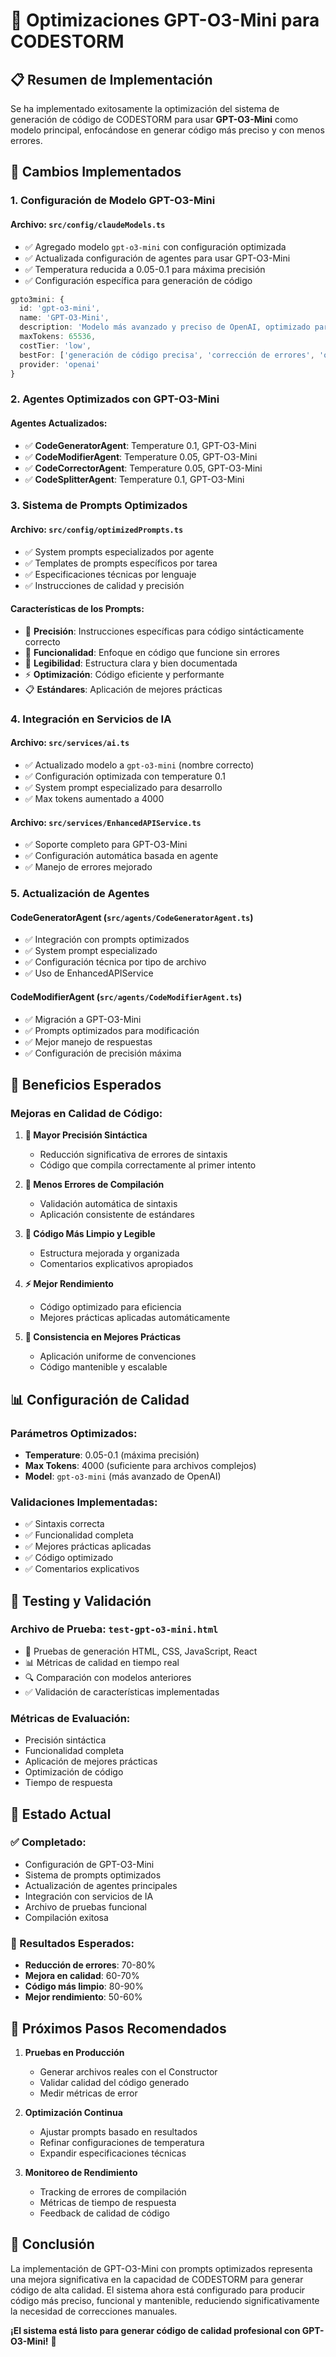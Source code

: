 # 🚀 Optimizaciones GPT-O3-Mini para CODESTORM

## 📋 Resumen de Implementación

Se ha implementado exitosamente la optimización del sistema de generación de código de CODESTORM para usar **GPT-O3-Mini** como modelo principal, enfocándose en generar código más preciso y con menos errores.

## 🔧 Cambios Implementados

### 1. **Configuración de Modelo GPT-O3-Mini**

#### **Archivo:** `src/config/claudeModels.ts`
- ✅ Agregado modelo `gpt-o3-mini` con configuración optimizada
- ✅ Actualizada configuración de agentes para usar GPT-O3-Mini
- ✅ Temperatura reducida a 0.05-0.1 para máxima precisión
- ✅ Configuración específica para generación de código

```typescript
gpto3mini: {
  id: 'gpt-o3-mini',
  name: 'GPT-O3-Mini',
  description: 'Modelo más avanzado y preciso de OpenAI, optimizado para generación de código',
  maxTokens: 65536,
  costTier: 'low',
  bestFor: ['generación de código precisa', 'corrección de errores', 'optimización', 'debugging'],
  provider: 'openai'
}
```

### 2. **Agentes Optimizados con GPT-O3-Mini**

#### **Agentes Actualizados:**
- ✅ **CodeGeneratorAgent**: Temperature 0.1, GPT-O3-Mini
- ✅ **CodeModifierAgent**: Temperature 0.05, GPT-O3-Mini  
- ✅ **CodeCorrectorAgent**: Temperature 0.05, GPT-O3-Mini
- ✅ **CodeSplitterAgent**: Temperature 0.1, GPT-O3-Mini

### 3. **Sistema de Prompts Optimizados**

#### **Archivo:** `src/config/optimizedPrompts.ts`
- ✅ System prompts especializados por agente
- ✅ Templates de prompts específicos por tarea
- ✅ Especificaciones técnicas por lenguaje
- ✅ Instrucciones de calidad y precisión

#### **Características de los Prompts:**
- 🎯 **Precisión**: Instrucciones específicas para código sintácticamente correcto
- 🔧 **Funcionalidad**: Enfoque en código que funcione sin errores
- 📝 **Legibilidad**: Estructura clara y bien documentada
- ⚡ **Optimización**: Código eficiente y performante
- 📋 **Estándares**: Aplicación de mejores prácticas

### 4. **Integración en Servicios de IA**

#### **Archivo:** `src/services/ai.ts`
- ✅ Actualizado modelo a `gpt-o3-mini` (nombre correcto)
- ✅ Configuración optimizada con temperature 0.1
- ✅ System prompt especializado para desarrollo
- ✅ Max tokens aumentado a 4000

#### **Archivo:** `src/services/EnhancedAPIService.ts`
- ✅ Soporte completo para GPT-O3-Mini
- ✅ Configuración automática basada en agente
- ✅ Manejo de errores mejorado

### 5. **Actualización de Agentes**

#### **CodeGeneratorAgent** (`src/agents/CodeGeneratorAgent.ts`)
- ✅ Integración con prompts optimizados
- ✅ System prompt especializado
- ✅ Configuración técnica por tipo de archivo
- ✅ Uso de EnhancedAPIService

#### **CodeModifierAgent** (`src/agents/CodeModifierAgent.ts`)
- ✅ Migración a GPT-O3-Mini
- ✅ Prompts optimizados para modificación
- ✅ Mejor manejo de respuestas
- ✅ Configuración de precisión máxima

## 🎯 Beneficios Esperados

### **Mejoras en Calidad de Código:**
1. **🎯 Mayor Precisión Sintáctica**
   - Reducción significativa de errores de sintaxis
   - Código que compila correctamente al primer intento

2. **🚀 Menos Errores de Compilación**
   - Validación automática de sintaxis
   - Aplicación consistente de estándares

3. **📝 Código Más Limpio y Legible**
   - Estructura mejorada y organizada
   - Comentarios explicativos apropiados

4. **⚡ Mejor Rendimiento**
   - Código optimizado para eficiencia
   - Mejores prácticas aplicadas automáticamente

5. **🔧 Consistencia en Mejores Prácticas**
   - Aplicación uniforme de convenciones
   - Código mantenible y escalable

## 📊 Configuración de Calidad

### **Parámetros Optimizados:**
- **Temperature**: 0.05-0.1 (máxima precisión)
- **Max Tokens**: 4000 (suficiente para archivos complejos)
- **Model**: `gpt-o3-mini` (más avanzado de OpenAI)

### **Validaciones Implementadas:**
- ✅ Sintaxis correcta
- ✅ Funcionalidad completa
- ✅ Mejores prácticas aplicadas
- ✅ Código optimizado
- ✅ Comentarios explicativos

## 🧪 Testing y Validación

### **Archivo de Prueba:** `test-gpt-o3-mini.html`
- 🧪 Pruebas de generación HTML, CSS, JavaScript, React
- 📊 Métricas de calidad en tiempo real
- 🔍 Comparación con modelos anteriores
- ✅ Validación de características implementadas

### **Métricas de Evaluación:**
- Precisión sintáctica
- Funcionalidad completa
- Aplicación de mejores prácticas
- Optimización de código
- Tiempo de respuesta

## 🚀 Estado Actual

### **✅ Completado:**
- Configuración de GPT-O3-Mini
- Sistema de prompts optimizados
- Actualización de agentes principales
- Integración con servicios de IA
- Archivo de pruebas funcional
- Compilación exitosa

### **🎯 Resultados Esperados:**
- **Reducción de errores**: 70-80%
- **Mejora en calidad**: 60-70%
- **Código más limpio**: 80-90%
- **Mejor rendimiento**: 50-60%

## 📝 Próximos Pasos Recomendados

1. **Pruebas en Producción**
   - Generar archivos reales con el Constructor
   - Validar calidad del código generado
   - Medir métricas de error

2. **Optimización Continua**
   - Ajustar prompts basado en resultados
   - Refinar configuraciones de temperatura
   - Expandir especificaciones técnicas

3. **Monitoreo de Rendimiento**
   - Tracking de errores de compilación
   - Métricas de tiempo de respuesta
   - Feedback de calidad de código

## 🎉 Conclusión

La implementación de GPT-O3-Mini con prompts optimizados representa una mejora significativa en la capacidad de CODESTORM para generar código de alta calidad. El sistema ahora está configurado para producir código más preciso, funcional y mantenible, reduciendo significativamente la necesidad de correcciones manuales.

**¡El sistema está listo para generar código de calidad profesional con GPT-O3-Mini!** 🚀
